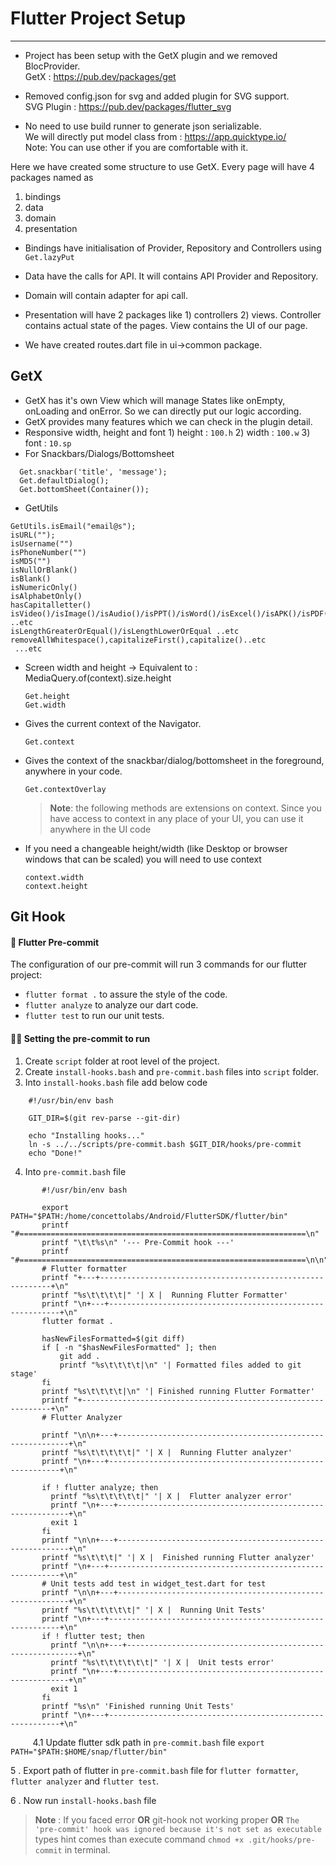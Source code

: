 # Flutter Project Setup
---
- Project has been setup with the GetX plugin and we removed BlocProvider.\
  GetX : https://pub.dev/packages/get

- Removed config.json for svg and added plugin for SVG support.\
  SVG Plugin : https://pub.dev/packages/flutter_svg

- No need to use build runner to generate json serializable.\
  We will directly put model class from : https://app.quicktype.io/ \
  Note: You can use other if you are comfortable with it.

Here we have created some structure to use GetX. Every page will have 4 packages named as
1) bindings
2) data
3) domain
4) presentation

- Bindings have initialisation of Provider, Repository and Controllers using `Get.lazyPut`
- Data have the calls for API. It will contains API Provider and Repository.
- Domain will contain adapter for api call.
- Presentation will have 2 packages like 1) controllers 2) views.
  Controller contains actual state of the pages.
  View contains the UI of our page.

- We have created routes.dart file in ui->common package.

## GetX

- GetX has it's own View which will manage States like onEmpty, onLoading and onError. So we can directly put our logic according.
- GetX provides many features which we can check in the plugin detail.
- Responsive width, height and font 1) height : `100.h`     2) width : `100.w`    3) font : `10.sp`
- For Snackbars/Dialogs/Bottomsheet
```
  Get.snackbar('title', 'message');
  Get.defaultDialog();
  Get.bottomSheet(Container());
```

- GetUtils

 ```
 GetUtils.isEmail("email@s");
 isURL("");
 isUsername("")
 isPhoneNumber("")
 isMD5("")
 isNullOrBlank()
 isBlank()
 isNumericOnly()
 isAlphabetOnly()
 hasCapitalletter()
 isVideo()/isImage()/isAudio()/isPPT()/isWord()/isExcel()/isAPK()/isPDF() ..etc
 isLengthGreaterOrEqual()/isLengthLowerOrEqual ..etc
 removeAllWhitespace(),capitalizeFirst(),capitalize()..etc
  ...etc
```

- Screen width and height -> Equivalent to :  MediaQuery.of(context).size.height
  ```
  Get.height
  Get.width
  ```

-  Gives the current context of the Navigator.
   ```
   Get.context
   ```
   
- Gives the context of the snackbar/dialog/bottomsheet in the foreground, anywhere in your code.
  ```
  Get.contextOverlay
  ```
  
  > **Note**: the following methods are extensions on context. Since you  have access to context in any place of your UI, you can use it anywhere in the UI code


- If you need a changeable height/width (like Desktop or browser windows that can be scaled) you will need to use context
  ```
  context.width
  context.height
  ```

## Git Hook

####  🚀 Flutter Pre-commit

The configuration of our pre-commit will run 3 commands for our flutter project:
- ```flutter format .``` to assure the style of the code.
- ```flutter analyze``` to analyze our dart code.
- ```flutter test``` to run our unit tests.


####  🏋️‍♂️ Setting the pre-commit to run

1. Create ```script``` folder at root level of the project.
2. Create ```install-hooks.bash```  and ```pre-commit.bash``` files into ```script``` folder.
3. Into ```install-hooks.bash``` file add below code

```
    #!/usr/bin/env bash

    GIT_DIR=$(git rev-parse --git-dir)

    echo "Installing hooks..."
    ln -s ../../scripts/pre-commit.bash $GIT_DIR/hooks/pre-commit
    echo "Done!"
```


4. Into ```pre-commit.bash``` file

```
       #!/usr/bin/env bash

       export PATH="$PATH:/home/concettolabs/Android/FlutterSDK/flutter/bin"
       printf "#================================================================\n"
       printf "\t\t%s\n" '--- Pre-Commit hook ---'
       printf "#================================================================\n\n"
       # Flutter formatter
       printf "+---+-----------------------------------------------------------+\n"
       printf "%s\t\t\t\t|" '| X |  Running Flutter Formatter'
       printf "\n+---+-----------------------------------------------------------+\n"
       flutter format .

       hasNewFilesFormatted=$(git diff)
       if [ -n "$hasNewFilesFormatted" ]; then
           git add .
           printf "%s\t\t\t\t|\n" '| Formatted files added to git stage'
       fi
       printf "%s\t\t\t\t|\n" '| Finished running Flutter Formatter'
       printf "+---------------------------------------------------------------+\n"
       # Flutter Analyzer

       printf "\n\n+---+-----------------------------------------------------------+\n"
       printf "%s\t\t\t\t\t|" '| X |  Running Flutter analyzer'
       printf "\n+---+-----------------------------------------------------------+\n"

       if ! flutter analyze; then
         printf "%s\t\t\t\t\t|" '| X |  Flutter analyzer error'
         printf "\n+---+-----------------------------------------------------------+\n"
         exit 1
       fi
       printf "\n\n+---+-----------------------------------------------------------+\n"
       printf "%s\t\t\t|" '| X |  Finished running Flutter analyzer'
       printf "\n+---+-----------------------------------------------------------+\n"
       # Unit tests add test in widget_test.dart for test
       printf "\n\n+---+-----------------------------------------------------------+\n"
       printf "%s\t\t\t\t\t|" '| X |  Running Unit Tests'
       printf "\n+---+-----------------------------------------------------------+\n"
       if ! flutter test; then
         printf "\n\n+---+-----------------------------------------------------------+\n"
         printf "%s\t\t\t\t\t\t|" '| X |  Unit tests error'
         printf "\n+---+-----------------------------------------------------------+\n"
         exit 1
       fi
       printf "%s\n" 'Finished running Unit Tests'
       printf "\n+---+-----------------------------------------------------------+\n"

```

&nbsp;&nbsp;&nbsp;&nbsp;&nbsp;&nbsp;&nbsp;&nbsp; 4.1 Update flutter sdk path in ```pre-commit.bash``` file
```export PATH="$PATH:$HOME/snap/flutter/bin"```


5 . Export path of flutter in ```pre-commit.bash``` file for ```flutter formatter```, ```flutter analyzer``` and ```flutter test```.

6 . Now run ```install-hooks.bash``` file

>**Note** : If you faced error  **OR**
 git-hook not working proper **OR**
 ```The 'pre-commit' hook was ignored because it's not set as executable``` types hint comes  than execute command ```chmod +x .git/hooks/pre-commit``` in terminal.
